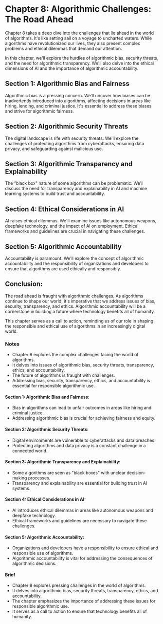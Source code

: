 # Chapter 8: Algorithmic Challenges: The Road Ahead

Chapter 8 takes a deep dive into the challenges that lie ahead in the world of algorithms. It's like setting sail on a voyage to uncharted waters. While algorithms have revolutionized our lives, they also present complex problems and ethical dilemmas that demand our attention.

In this chapter, we'll explore the hurdles of algorithmic bias, security threats, and the need for algorithmic transparency. We'll also delve into the ethical dimensions of AI and the importance of algorithmic accountability.

## Section 1: Algorithmic Bias and Fairness
Algorithmic bias is a pressing concern. We'll uncover how biases can be inadvertently introduced into algorithms, affecting decisions in areas like hiring, lending, and criminal justice. It's essential to address these biases and strive for algorithmic fairness.

## Section 2: Algorithmic Security Threats
The digital landscape is rife with security threats. We'll explore the challenges of protecting algorithms from cyberattacks, ensuring data privacy, and safeguarding against malicious use.

## Section 3: Algorithmic Transparency and Explainability
The "black box" nature of some algorithms can be problematic. We'll discuss the need for transparency and explainability in AI and machine learning systems to build trust and accountability.

## Section 4: Ethical Considerations in AI
AI raises ethical dilemmas. We'll examine issues like autonomous weapons, deepfake technology, and the impact of AI on employment. Ethical frameworks and guidelines are crucial in navigating these challenges.

## Section 5: Algorithmic Accountability
Accountability is paramount. We'll explore the concept of algorithmic accountability and the responsibility of organizations and developers to ensure that algorithms are used ethically and responsibly.

## Conclusion:
The road ahead is fraught with algorithmic challenges. As algorithms continue to shape our world, it's imperative that we address issues of bias, security, transparency, and ethics. Algorithmic accountability will be a cornerstone in building a future where technology benefits all of humanity.

This chapter serves as a call to action, reminding us of our role in shaping the responsible and ethical use of algorithms in an increasingly digital world.

### Notes
- Chapter 8 explores the complex challenges facing the world of algorithms.
- It delves into issues of algorithmic bias, security threats, transparency, ethics, and accountability.
- The future of algorithms is fraught with challenges.
- Addressing bias, security, transparency, ethics, and accountability is essential for responsible algorithmic use.
#### Section 1: Algorithmic Bias and Fairness:
- Bias in algorithms can lead to unfair outcomes in areas like hiring and criminal justice.
- Addressing algorithmic bias is crucial for achieving fairness and equity.
#### Section 2: Algorithmic Security Threats:
- Digital environments are vulnerable to cyberattacks and data breaches.
- Protecting algorithms and data privacy is a constant challenge in a connected world.
#### Section 3: Algorithmic Transparency and Explainability:
- Some algorithms are seen as "black boxes" with unclear decision-making processes.
- Transparency and explainability are essential for building trust in AI systems.
#### Section 4: Ethical Considerations in AI:
- AI introduces ethical dilemmas in areas like autonomous weapons and deepfake technology.
- Ethical frameworks and guidelines are necessary to navigate these challenges.
#### Section 5: Algorithmic Accountability:
- Organizations and developers have a responsibility to ensure ethical and responsible use of algorithms.
- Algorithmic accountability is vital for addressing the consequences of algorithmic decisions.

#### Brief
- Chapter 8 explores pressing challenges in the world of algorithms.
- It delves into algorithmic bias, security threats, transparency, ethics, and accountability.
- The chapter emphasizes the importance of addressing these issues for responsible algorithmic use.
- It serves as a call to action to ensure that technology benefits all of humanity.